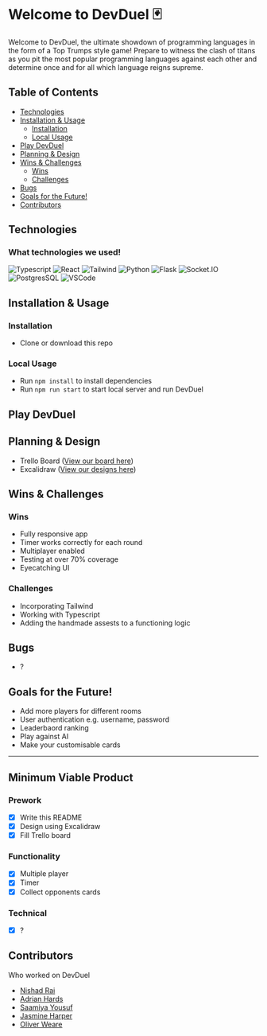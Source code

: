 # Welcome to DevDuel 🃏

Welcome to DevDuel, the ultimate showdown of programming languages in the form of a Top Trumps style game! Prepare to witness the clash of titans as you pit the most popular programming languages against each other and determine once and for all which language reigns supreme.

## Table of Contents

- [Technologies](#technologies)
- [Installation & Usage](#installation--usage)
  - [Installation](#installation)
  - [Local Usage](#local-usage)
- [Play DevDuel](#play-devduel)
- [Planning & Design](#planning--design)
- [Wins & Challenges](#wins--challenges)
  - [Wins](#wins)
  - [Challenges](#challenges)
- [Bugs](#bugs)
- [Goals for the Future!](#goals-for-the-future)
- [Contributors](#contributors)

## Technologies

### What technologies we used!

![Typescript](https://img.shields.io/badge/TypeScript-007ACC?style=plastic&logo=typescript&logoColor=white)
![React](https://img.shields.io/badge/-ReactJs-61DAFB?logo=react&logoColor=white&style=plastic) 
![Tailwind](https://img.shields.io/badge/Tailwind-38B2AC?style=plastic&logo=tailwind-css&logoColor=white)
![Python](https://img.shields.io/badge/Python-3776AB?style=plastic&logo=python&logoColor=white)
![Flask](https://img.shields.io/badge/Flask-FFFFFF?style=plastic&logo=flask&logoColor=black)
![Socket.IO](https://img.shields.io/badge/Socket.io-38B2AC?&style=plastic&logo=Socket.io&logoColor=white)
![PostgresSQL](https://img.shields.io/badge/PostgreSQL-316192?style=plastic&logo=postgresql&logoColor=white)
![VSCode](https://img.shields.io/badge/VSCode-1f425f?style=plastic.svg)


## Installation & Usage

### Installation

- Clone or download this repo

### Local Usage

- Run `npm install` to install dependencies
- Run `npm run start` to start local server and run DevDuel


## Play DevDuel

<!-- Add gif here -->

## Planning & Design

- Trello Board ([View our board here](https://trello.com/b/npcKD8L1/devduel))
- Excalidraw ([View our designs here](https://excalidraw.com/#json=p17GUJWNke-Vg9-daSzCm,1qDVS6BYGA6rijsMrLd7Eg))


## Wins & Challenges

### Wins

- Fully responsive app
- Timer works correctly for each round
- Multiplayer enabled
- Testing at over 70% coverage
- Eyecatching UI

### Challenges

- Incorporating Tailwind
- Working with Typescript
- Adding the handmade assests to a functioning logic

## Bugs

- ?

## Goals for the Future!

- Add more players for different rooms
- User authentication e.g. username, password
- Leaderbaord ranking
- Play against AI
- Make your customisable cards

---
## Minimum Viable Product

### Prework

- [x] Write this README
- [x] Design using Excalidraw
- [x] Fill Trello board

### Functionality

- [x] Multiple player
- [x] Timer
- [x] Collect opponents cards

### Technical

- [x] ?

## Contributors

Who worked on DevDuel

- [Nishad Rai](https://github.com/nrai14)
- [Adrian Hards ](https://github.com/adrianHards)
- [Saamiya Yousuf](https://github.com/Saamiya96)
- [Jasmine Harper](https://github.com/jasmine-asra)
- [Oliver Weare](https://github.com/gwaarb)

